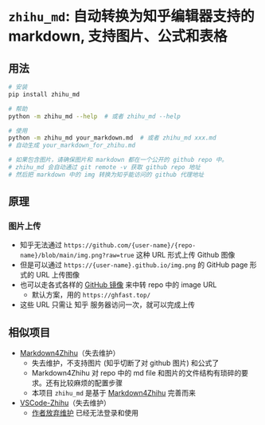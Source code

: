 # `zhihu_md`: 自动转换为知乎编辑器支持的 markdown, 支持图片、公式和表格


## 用法

```bash
# 安装
pip install zhihu_md

# 帮助
python -m zhihu_md --help  # 或者 zhihu_md --help

# 使用
python -m zhihu_md your_markdown.md  # 或者 zhihu_md xxx.md
# 自动生成 your_markdown_for_zhihu.md

# 如果包含图片，请确保图片和 markdown 都在一个公开的 github repo 中。
# zhihu_md 会自动通过 git remote -v 获取 github repo 地址
# 然后把 markdown 中的 img 转换为知乎能访问的 github 代理地址
```

## 原理
### 图片上传
- 知乎无法通过 `https://github.com/{user-name}/{repo-name}/blob/main/img.png?raw=true` 这种 URL 形式上传 Github 图像
- 但是可以通过 `https://{user-name}.github.io/img.png` 的 GitHub page 形式的 URL 上传图像
- 也可以走各式各样的 [GitHub 镜像](https://zhuanlan.zhihu.com/p/706370088) 来中转 repo 中的 image URL
    - 默认方案，用的 `https://ghfast.top/`
- 这些 URL 只需让 知乎 服务器访问一次，就可以完成上传


## 相似项目
- [Markdown4Zhihu](https://github.com/miracleyoo/Markdown4Zhihu)（失去维护）
    - 失去维护，不支持图片 (知乎切断了对 github 图片) 和公式了
    - Markdown4Zhihu 对 repo 中的 md file 和图片的文件结构有琐碎的要求。还有比较麻烦的配置步骤
    - 本项目 `zhihu_md` 是基于 [Markdown4Zhihu](https://zhuanlan.zhihu.com/p/97455277) 完善而来
- [VSCode-Zhihu](https://github.com/niudai/VSCode-Zhihu)（失去维护）
    - [作者放弃维护](https://github.com/niudai/VSCode-Zhihu/issues/193) 已经无法登录和使用

